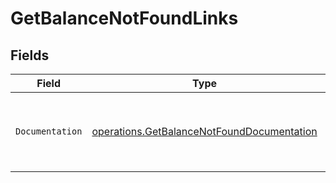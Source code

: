 # GetBalanceNotFoundLinks


## Fields

| Field                                                                                                    | Type                                                                                                     | Required                                                                                                 | Description                                                                                              |
| -------------------------------------------------------------------------------------------------------- | -------------------------------------------------------------------------------------------------------- | -------------------------------------------------------------------------------------------------------- | -------------------------------------------------------------------------------------------------------- |
| `Documentation`                                                                                          | [operations.GetBalanceNotFoundDocumentation](../../models/operations/getbalancenotfounddocumentation.md) | :heavy_check_mark:                                                                                       | The URL to the generic Mollie API error handling guide.                                                  |
